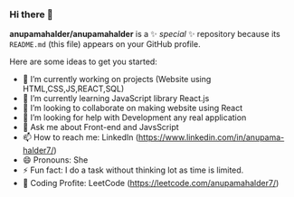### Hi there 👋

**anupamahalder/anupamahalder** is a ✨ _special_ ✨ repository because its `README.md` (this file) appears on your GitHub profile.

Here are some ideas to get you started:

- 🔭 I’m currently working on projects (Website using HTML,CSS,JS,REACT,SQL)
- 🌱 I’m currently learning JavaScript library React.js
- 👯 I’m looking to collaborate on making website using React
- 🤔 I’m looking for help with Development any real application
- 💬 Ask me about Front-end and JavsScript
- 📫 How to reach me: LinkedIn (https://www.linkedin.com/in/anupama-halder7/)
- 😄 Pronouns: She
- ⚡ Fun fact: I do a task without thinking lot as time is limited.
- 💺 Coding Profite: LeetCode (https://leetcode.com/anupamahalder7/)
